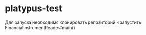 # platypus-test

Для запуска необходимо клонировать репозиторий и запустить FinancialInstrumentReader#main()
